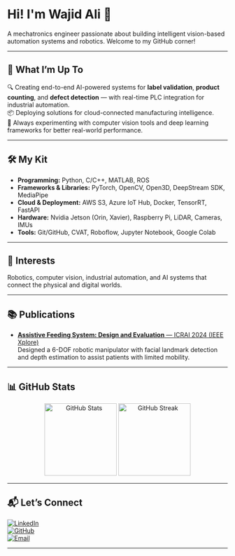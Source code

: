 # Hi! I'm Wajid Ali 👋
A mechatronics engineer passionate about building intelligent vision-based automation systems and robotics. Welcome to my GitHub corner!  

---

## 🚀 What I’m Up To
🔍 Creating end-to-end AI-powered systems for **label validation**, **product counting**, and **defect detection** — with real-time PLC integration for industrial automation.  
📦 Deploying solutions for cloud-connected manufacturing intelligence.  
🤖 Always experimenting with computer vision tools and deep learning frameworks for better real-world performance.  

---

## 🛠️ My Kit
- **Programming:** Python, C/C++, MATLAB, ROS  
- **Frameworks & Libraries:** PyTorch, OpenCV, Open3D, DeepStream SDK, MediaPipe  
- **Cloud & Deployment:** AWS S3, Azure IoT Hub, Docker, TensorRT, FastAPI  
- **Hardware:** Nvidia Jetson (Orin, Xavier), Raspberry Pi, LiDAR, Cameras, IMUs  
- **Tools:** Git/GitHub, CVAT, Roboflow, Jupyter Notebook, Google Colab   

---

## 🌟 Interests
Robotics, computer vision, industrial automation, and AI systems that connect the physical and digital worlds.  

---

## 📚 Publications
- [**Assistive Feeding System: Design and Evaluation** — ICRAI 2024 (IEEE Xplore)](https://ieeexplore.ieee.org/document/10894327)  
  Designed a 6-DOF robotic manipulator with facial landmark detection and depth estimation to assist patients with limited mobility.

---

## 📊 GitHub Stats
<p align="center">
  <img src="https://github-readme-stats.vercel.app/api?username=Wajid-Ali-Dh&show_icons=true&theme=tokyonight" alt="GitHub Stats" height="165"/>
  <img src="https://github-readme-streak-stats.herokuapp.com/?user=Wajid-Ali-Dh&theme=tokyonight" alt="GitHub Streak" height="165"/>
</p>

---


## 📬 Let’s Connect
[![LinkedIn](https://img.shields.io/badge/LinkedIn-0077B5?logo=linkedin&logoColor=white)](https://www.linkedin.com/in/wajid-ali-mts)  
[![GitHub](https://img.shields.io/badge/GitHub-181717?logo=github&logoColor=white)](https://github.com/Wajid-Ali-Dh)  
[![Email](https://img.shields.io/badge/Email-D14836?logo=gmail&logoColor=white)](mailto:wajid.ali.dh@gmail.com)  

---
 
